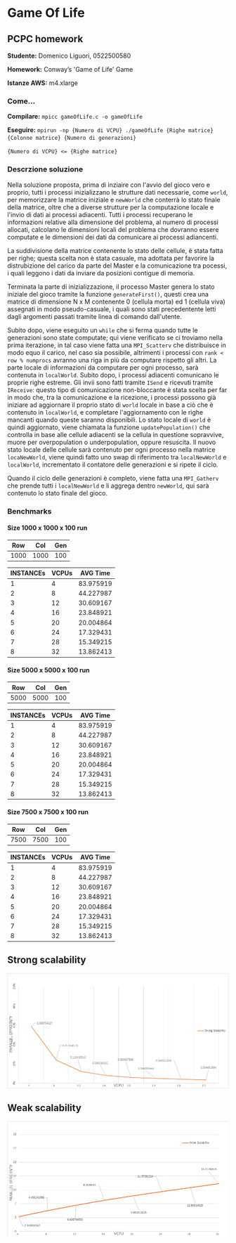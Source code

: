 # Game Of Life
 ## PCPC homework

  **Studente:**      Domenico Liguori, 0522500580

  **Homework:**      Conway’s 'Game of Life' Game

  **Istanze AWS:**   m4.xlarge

  ### Come...
   **Compilare:**    `mpicc gameOfLife.c -o gameOfLife`

   **Eseguire:**      `mpirun -np {Numero di VCPU} ./gameOfLife {Righe matrice} {Colonne matrice} {Numero di generazioni}`
   
   `{Numero di VCPU} <= {Righe matrice}`

  
  ### Descrzione soluzione
  Nella soluzione proposta, prima di inziaire con l'avvio del gioco vero e proprio, tutti i processi inizializzano le strutture dati necessarie, come `world`, per memorizzare la matrice iniziale e `newWorld` che conterrà lo stato finale della matrice, oltre che a diverse strutture per la computazione locale e l'invio di dati ai processi adiacenti. Tutti i processi recuperano le informazioni relative alla dimensione del problema, al numero di processi allocati, calcolano le dimensioni locali del problema che dovranno essere computate e le dimensioni dei dati da comunicare ai processi adiancenti.

  La suddivisione della matrice contenente lo stato delle cellule, è stata fatta per righe; questa scelta non è stata casuale, ma adottata per favorire la distrubizione del carico da parte del Master e la comunicazione tra pocessi, i quali leggono i dati da inviare da posizioni contigue di memoria.

  Terminata la parte di inizializzazione, il processo Master genera lo stato iniziale del gioco tramite la funzione `generateFirst()`, questi crea una matrice di dimensione N x M contenente 0 (cellula morta) ed 1 (cellula viva) assegnati in modo pseudo-casuale, i quali sono stati precedentente letti dagli argomenti passati tramite linea di comando dall'utente. 

  Subito dopo, viene eseguito un `while` che si ferma quando tutte le generazioni sono state computate; qui viene verificato se ci troviamo nella prima iterazione, in tal caso viene fatta una `MPI_Scatterv` che distribuisce in modo equo il carico, nel caso sia possibile, altrimenti i processi con `rank < row % numprocs` avranno una riga in più da computare rispetto gli altri. La parte locale di informazioni da computare per ogni processo, sarà contenuta in `localWorld`. Subito dopo, i processi adiacenti comunicano le proprie righe estreme. Gli invii sono fatti tramite `ISend` e ricevuti tramite `IReceive`: questo tipo di comunicazione non-bloccante è stata scelta per far in modo che, tra la comunicazione e la ricezione, i processi possono già iniziare ad aggiornare il proprio stato di `world` locale in base a ciò che è contenuto in `localWorld`, e completare l'aggiornamento con le righe mancanti quando queste saranno disponibili. Lo stato locale di `world` è quindi aggiornato, viene chiamata la funzione `updatePopulation()` che controlla in base alle cellule adiacenti se la cellula in questione sopravvive, muore per overpopulation o underpopulation, oppure resuscita. Il nuovo stato locale delle cellule sarà contenuto per ogni processo nella matrice `locaNewWorld`, viene quindi fatto uno swap di riferimento tra `localNewWorld` e `localWorld`, incrementato il contatore delle generazioni e si ripete il ciclo.

  Quando il ciclo delle generazioni è completo, viene fatta una `MPI_Gatherv` che prende tutti i `localNewWorld` e li aggrega dentro `newWorld`, qui sarà contenuto lo stato finale del gioco.

  ### Benchmarks
  #### Size 1000 x 1000 x 100 run
  Row | Col | Gen 
  --- | --- |----
  1000|1000 |100

  INSTANCEs | VCPUs  |  AVG Time   
  --------- | ------ |------------ 
  1	        | 4    	 |  83.975919	
  2	        | 8    	 |  44.227987	 	
  3	        | 12     |  30.609167	
  4	        | 16     |  23.848921	 	
  5	        | 20     |  20.004864	
  6	        | 24     |  17.329431	
  7	        | 28     |  15.349215	 
  8         | 32     |  13.862413	

 #### Size 5000 x 5000 x 100 run
  Row | Col | Gen 
  --- | --- |----
  5000|5000 |100

  INSTANCEs | VCPUs  |  AVG Time   
  --------- | ------ |------------ 
  1	        | 4    	 |  83.975919	
  2	        | 8    	 |  44.227987	 	
  3	        | 12     |  30.609167	
  4	        | 16     |  23.848921	 	
  5	        | 20     |  20.004864	
  6	        | 24     |  17.329431	
  7	        | 28     |  15.349215	 
  8         | 32     |  13.862413	

  #### Size 7500 x 7500 x 100 run
  Row | Col | Gen 
  --- | --- |----
  7500|7500 |100

  INSTANCEs | VCPUs  |  AVG Time   
  --------- | ------ |------------ 
  1	        | 4    	 |  83.975919	
  2	        | 8    	 |  44.227987	 	
  3	        | 12     |  30.609167	
  4	        | 16     |  23.848921	 	
  5	        | 20     |  20.004864	
  6	        | 24     |  17.329431	
  7	        | 28     |  15.349215	 
  8         | 32     |  13.862413	

  ## Strong scalability
  ![Strong scalability](https://github.com/Guilty994/GameOfLife/blob/master/strong.png)

  ## Weak scalability
  ![Weak scalability](https://github.com/Guilty994/GameOfLife/blob/master/weak.png)